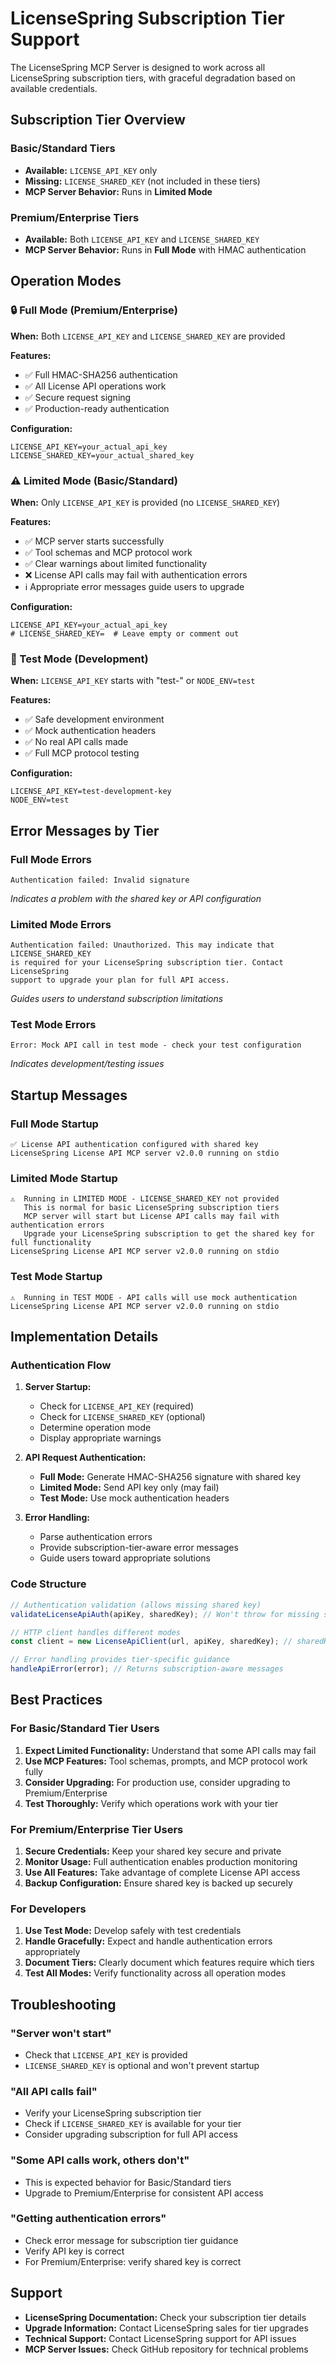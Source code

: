 # LicenseSpring Subscription Tier Support

The LicenseSpring MCP Server is designed to work across all LicenseSpring subscription tiers, with graceful degradation based on available credentials.

## Subscription Tier Overview

### Basic/Standard Tiers
- **Available:** `LICENSE_API_KEY` only
- **Missing:** `LICENSE_SHARED_KEY` (not included in these tiers)
- **MCP Server Behavior:** Runs in **Limited Mode**

### Premium/Enterprise Tiers  
- **Available:** Both `LICENSE_API_KEY` and `LICENSE_SHARED_KEY`
- **MCP Server Behavior:** Runs in **Full Mode** with HMAC authentication

## Operation Modes

### 🔒 Full Mode (Premium/Enterprise)
**When:** Both `LICENSE_API_KEY` and `LICENSE_SHARED_KEY` are provided

**Features:**
- ✅ Full HMAC-SHA256 authentication
- ✅ All License API operations work
- ✅ Secure request signing
- ✅ Production-ready authentication

**Configuration:**
```env
LICENSE_API_KEY=your_actual_api_key
LICENSE_SHARED_KEY=your_actual_shared_key
```

### ⚠️ Limited Mode (Basic/Standard)
**When:** Only `LICENSE_API_KEY` is provided (no `LICENSE_SHARED_KEY`)

**Features:**
- ✅ MCP server starts successfully
- ✅ Tool schemas and MCP protocol work
- ✅ Clear warnings about limited functionality
- ❌ License API calls may fail with authentication errors
- ℹ️ Appropriate error messages guide users to upgrade

**Configuration:**
```env
LICENSE_API_KEY=your_actual_api_key
# LICENSE_SHARED_KEY=  # Leave empty or comment out
```

### 🧪 Test Mode (Development)
**When:** `LICENSE_API_KEY` starts with "test-" or `NODE_ENV=test`

**Features:**
- ✅ Safe development environment
- ✅ Mock authentication headers
- ✅ No real API calls made
- ✅ Full MCP protocol testing

**Configuration:**
```env
LICENSE_API_KEY=test-development-key
NODE_ENV=test
```

## Error Messages by Tier

### Full Mode Errors
```
Authentication failed: Invalid signature
```
*Indicates a problem with the shared key or API configuration*

### Limited Mode Errors
```
Authentication failed: Unauthorized. This may indicate that LICENSE_SHARED_KEY 
is required for your LicenseSpring subscription tier. Contact LicenseSpring 
support to upgrade your plan for full API access.
```
*Guides users to understand subscription limitations*

### Test Mode Errors
```
Error: Mock API call in test mode - check your test configuration
```
*Indicates development/testing issues*

## Startup Messages

### Full Mode Startup
```
✅ License API authentication configured with shared key
LicenseSpring License API MCP server v2.0.0 running on stdio
```

### Limited Mode Startup
```
⚠️  Running in LIMITED MODE - LICENSE_SHARED_KEY not provided
   This is normal for basic LicenseSpring subscription tiers
   MCP server will start but License API calls may fail with authentication errors
   Upgrade your LicenseSpring subscription to get the shared key for full functionality
LicenseSpring License API MCP server v2.0.0 running on stdio
```

### Test Mode Startup
```
⚠️  Running in TEST MODE - API calls will use mock authentication
LicenseSpring License API MCP server v2.0.0 running on stdio
```

## Implementation Details

### Authentication Flow

1. **Server Startup:**
   - Check for `LICENSE_API_KEY` (required)
   - Check for `LICENSE_SHARED_KEY` (optional)
   - Determine operation mode
   - Display appropriate warnings

2. **API Request Authentication:**
   - **Full Mode:** Generate HMAC-SHA256 signature with shared key
   - **Limited Mode:** Send API key only (may fail)
   - **Test Mode:** Use mock authentication headers

3. **Error Handling:**
   - Parse authentication errors
   - Provide subscription-tier-aware error messages
   - Guide users toward appropriate solutions

### Code Structure

```typescript
// Authentication validation (allows missing shared key)
validateLicenseApiAuth(apiKey, sharedKey); // Won't throw for missing shared key

// HTTP client handles different modes
const client = new LicenseApiClient(url, apiKey, sharedKey); // sharedKey optional

// Error handling provides tier-specific guidance
handleApiError(error); // Returns subscription-aware messages
```

## Best Practices

### For Basic/Standard Tier Users
1. **Expect Limited Functionality:** Understand that some API calls may fail
2. **Use MCP Features:** Tool schemas, prompts, and MCP protocol work fully
3. **Consider Upgrading:** For production use, consider upgrading to Premium/Enterprise
4. **Test Thoroughly:** Verify which operations work with your tier

### For Premium/Enterprise Tier Users
1. **Secure Credentials:** Keep your shared key secure and private
2. **Monitor Usage:** Full authentication enables production monitoring
3. **Use All Features:** Take advantage of complete License API access
4. **Backup Configuration:** Ensure shared key is backed up securely

### For Developers
1. **Use Test Mode:** Develop safely with test credentials
2. **Handle Gracefully:** Expect and handle authentication errors appropriately
3. **Document Tiers:** Clearly document which features require which tiers
4. **Test All Modes:** Verify functionality across all operation modes

## Troubleshooting

### "Server won't start"
- Check that `LICENSE_API_KEY` is provided
- `LICENSE_SHARED_KEY` is optional and won't prevent startup

### "All API calls fail"
- Verify your LicenseSpring subscription tier
- Check if `LICENSE_SHARED_KEY` is available for your tier
- Consider upgrading subscription for full API access

### "Some API calls work, others don't"
- This is expected behavior for Basic/Standard tiers
- Upgrade to Premium/Enterprise for consistent API access

### "Getting authentication errors"
- Check error message for subscription tier guidance
- Verify API key is correct
- For Premium/Enterprise: verify shared key is correct

## Support

- **LicenseSpring Documentation:** Check your subscription tier details
- **Upgrade Information:** Contact LicenseSpring sales for tier upgrades
- **Technical Support:** Contact LicenseSpring support for API issues
- **MCP Server Issues:** Check GitHub repository for technical problems
